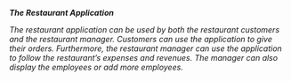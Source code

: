 ***The Restaurant Application***

*The restaurant application can be used by both the restaurant customers and the restaurant manager.*
*Customers can use the application to give their orders.* 
*Furthermore, the restaurant manager can use the application to follow the restaurant’s expenses and revenues.* 
*The manager can also display the employees or add more employees.*
